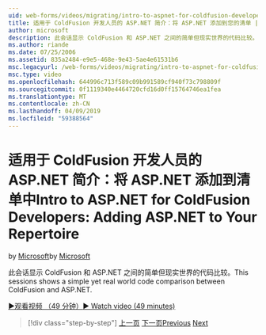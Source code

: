 ```yaml
---
uid: web-forms/videos/migrating/intro-to-aspnet-for-coldfusion-developers-adding-aspnet-to-your-repertoire
title: 适用于 ColdFusion 开发人员的 ASP.NET 简介：将 ASP.NET 添加到您的清单 |Microsoft Docs
author: microsoft
description: 此会话显示 ColdFusion 和 ASP.NET 之间的简单但现实世界的代码比较。
ms.author: riande
ms.date: 07/25/2006
ms.assetid: 835a2484-e9e5-468e-9e43-5ae4e61531b6
msc.legacyurl: /web-forms/videos/migrating/intro-to-aspnet-for-coldfusion-developers-adding-aspnet-to-your-repertoire
msc.type: video
ms.openlocfilehash: 644996c713f589c09b991589cf940f73c798809f
ms.sourcegitcommit: 0f1119340e4464720cfd16d0ff15764746ea1fea
ms.translationtype: MT
ms.contentlocale: zh-CN
ms.lasthandoff: 04/09/2019
ms.locfileid: "59388564"
---
```

# <a name="intro-to-aspnet-for-coldfusion-developers-adding-aspnet-to-your-repertoire"></a><span data-ttu-id="d3bff-103">适用于 ColdFusion 开发人员的 ASP.NET 简介：将 ASP.NET 添加到清单中</span><span class="sxs-lookup"><span data-stu-id="d3bff-103">Intro to ASP.NET for ColdFusion Developers: Adding ASP.NET to Your Repertoire</span></span>

<span data-ttu-id="d3bff-104">by [Microsoft](https://github.com/microsoft)</span><span class="sxs-lookup"><span data-stu-id="d3bff-104">by [Microsoft](https://github.com/microsoft)</span></span>

<span data-ttu-id="d3bff-105">此会话显示 ColdFusion 和 ASP.NET 之间的简单但现实世界的代码比较。</span><span class="sxs-lookup"><span data-stu-id="d3bff-105">This sessions shows a simple yet real world code comparison between ColdFusion and ASP.NET.</span></span>

[<span data-ttu-id="d3bff-106">&#9654;观看视频 （49 分钟）</span><span class="sxs-lookup"><span data-stu-id="d3bff-106">&#9654; Watch video (49 minutes)</span></span>](https://channel9.msdn.com/Blogs/ASP-NET-Site-Videos/intro-to-aspnet-for-coldfusion-developers-adding-aspnet-to-your-repertoire)

> [!div class="step-by-step"]
> <span data-ttu-id="d3bff-107">[上一页](intro-to-aspnet-for-jsp-developers-building-applications.md)
> [下一页](introduction-to-aspnet-for-coldfusion-developers-building-an-aspnet-application.md)</span><span class="sxs-lookup"><span data-stu-id="d3bff-107">[Previous](intro-to-aspnet-for-jsp-developers-building-applications.md)
[Next](introduction-to-aspnet-for-coldfusion-developers-building-an-aspnet-application.md)</span></span>
